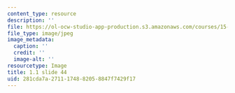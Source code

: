 ```yaml
---
content_type: resource
description: ''
file: https://ol-ocw-studio-app-production.s3.amazonaws.com/courses/15-s21-nuts-and-bolts-of-business-plans-january-iap-2014/281cda7a2711174882058847f7429f17_Slide44.JPG
file_type: image/jpeg
image_metadata:
  caption: ''
  credit: ''
  image-alt: ''
resourcetype: Image
title: 1.1 slide 44
uid: 281cda7a-2711-1748-8205-8847f7429f17
---
```

